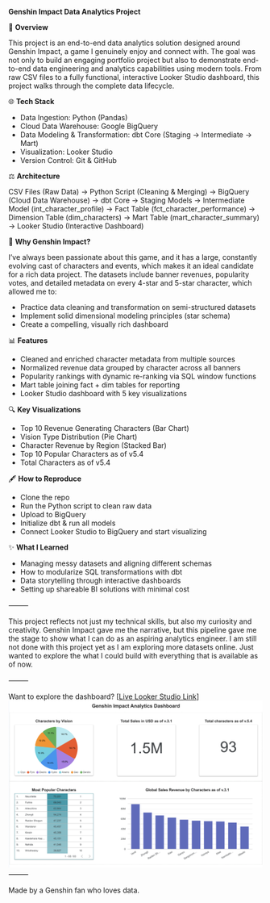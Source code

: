 **Genshin Impact Data Analytics Project**

🌟 **Overview**

This project is an end-to-end data analytics solution designed around Genshin Impact, a game I genuinely enjoy and connect with. The goal was not only to build an engaging portfolio project but also to demonstrate end-to-end data engineering and analytics capabilities using modern tools. From raw CSV files to a fully functional, interactive Looker Studio dashboard, this project walks through the complete data lifecycle.

🌐 **Tech Stack**
- Data Ingestion: Python (Pandas)
- Cloud Data Warehouse: Google BigQuery
- Data Modeling & Transformation: dbt Core (Staging → Intermediate → Mart)
- Visualization: Looker Studio
- Version Control: Git & GitHub

⚖️ **Architecture**

CSV Files (Raw Data) -> Python Script (Cleaning & Merging) -> BigQuery (Cloud Data Warehouse) -> dbt Core -> Staging Models
-> Intermediate Model (int_character_profile) -> Fact Table (fct_character_performance)
                    			      -> Dimension Table (dim_characters)
			                      -> Mart Table (mart_character_summary)
-> Looker Studio (Interactive Dashboard)

📅 **Why Genshin Impact?**

I’ve always been passionate about this game, and it has a large, constantly evolving cast of characters and events, which makes it an ideal candidate for a rich data project. The datasets include banner revenues, popularity votes, and detailed metadata on every 4-star and 5-star character, which allowed me to:
- Practice data cleaning and transformation on semi-structured datasets
- Implement solid dimensional modeling principles (star schema)
- Create a compelling, visually rich dashboard

📊 **Features**
- Cleaned and enriched character metadata from multiple sources
- Normalized revenue data grouped by character across all banners
- Popularity rankings with dynamic re-ranking via SQL window functions
- Mart table joining fact + dim tables for reporting
- Looker Studio dashboard with 5 key visualizations

🔍 **Key Visualizations**
- Top 10 Revenue Generating Characters (Bar Chart)
- Vision Type Distribution (Pie Chart)
- Character Revenue by Region (Stacked Bar)
- Top 10 Popular Characters as of v5.4
- Total Characters as of v5.4

🖋️ **How to Reproduce**
- Clone the repo
- Run the Python script to clean raw data
- Upload to BigQuery
- Initialize dbt & run all models
- Connect Looker Studio to BigQuery and start visualizing

✨ **What I Learned**
- Managing messy datasets and aligning different schemas
- How to modularize SQL transformations with dbt
- Data storytelling through interactive dashboards
- Setting up shareable BI solutions with minimal cost

⸻

This project reflects not just my technical skills, but also my curiosity and creativity. Genshin Impact gave me the narrative, but this pipeline gave me the stage to show what I can do as an aspiring analytics engineer.
I am still not done with this project yet as I am exploring more datasets online. Just wanted to explore the what I could build with everything that is available as of now.

⸻

Want to explore the dashboard? [[Live Looker Studio Link](https://lookerstudio.google.com/reporting/990b0ccd-d8a5-417f-ad85-6fb075ef77b6)]
![Dashboard Screenshot](assets/dashboard.png)
⸻

Made by a Genshin fan who loves data.
